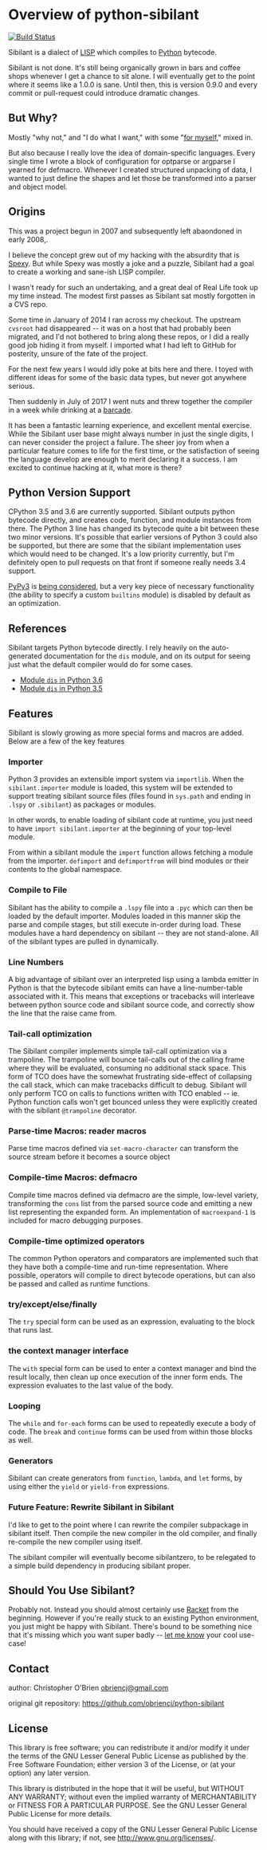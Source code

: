 # Overview of python-sibilant

[![Build Status](https://travis-ci.org/obriencj/python-sibilant.svg?branch=master)](https://travis-ci.org/obriencj/python-sibilant)

Sibilant is a dialect of [LISP] which compiles to [Python] bytecode.

Sibilant is not done. It's still being organically grown in bars and
coffee shops whenever I get a chance to sit alone. I will eventually
get to the point where it seems like a 1.0.0 is sane. Until then, this
is version 0.9.0 and every commit or pull-request could introduce
dramatic changes.

[LISP]: https://en.wikipedia.org/wiki/Lisp_(programming_language)

[Python]: https://python.org/


## But Why?

Mostly "why not," and "I do what I want," with some "[for myself],"
mixed in.

[for myself]: http://obriencj.preoccupied.net/blog/2017/09/17/my-first-lisp-compiler/

But also because I really love the idea of domain-specific languages.
Every single time I wrote a block of configuration for optparse or
argparse I yearned for defmacro. Whenever I created structured
unpacking of data, I wanted to just define the shapes and let those be
transformed into a parser and object model.


## Origins

This was a project begun in 2007 and subsequently left abaondoned in
early 2008,.

I believe the concept grew out of my hacking with the absurdity that
is [Spexy]. But while Spexy was mostly a joke and a puzzle, Sibilant
had a goal to create a working and sane-ish LISP compiler.

I wasn't ready for such an undertaking, and a great deal of Real Life
took up my time instead. The modest first passes as Sibilant sat
mostly forgotten in a CVS repo.

[Spexy]: https://github.com/obriencj/python-spexy
"A hackish, LISP-like preprocessor for Python"

Some time in January of 2014 I ran across my checkout. The upstream
`cvsroot` had disappeared -- it was on a host that had probably been
migrated, and I'd not bothered to bring along these repos, or I did a
really good job hiding it from myself. I imported what I had left to
GitHub for posterity, unsure of the fate of the project.

For the next few years I would idly poke at bits here and there. I
toyed with different ideas for some of the basic data types, but never
got anywhere serious.

Then suddenly in July of 2017 I went nuts and threw together the
compiler in a week while drinking at a [barcade].

[barcade]: https://theboxcarbar.com/raleigh/

It has been a fantastic learning experience, and excellent mental
exercise. While the Sibilant user base might always number in just the
single digits, I can never consider the project a failure. The sheer
joy from when a particular feature comes to life for the first time,
or the satisfaction of seeing the language develop are enough to merit
declaring it a success. I am excited to continue hacking at it, what
more is there?


## Python Version Support

CPython 3.5 and 3.6 are currently supported. Sibilant outputs python
bytecode directly, and creates code, function, and module instances
from there. The Python 3 line has changed its bytecode quite a bit
between these two minor versions. It's possible that earlier versions
of Python 3 could also be supported, but there are some that the
sibilant implementation uses which would need to be changed. It's a
low priority currently, but I'm definitely open to pull requests on
that front if someone really needs 3.4 support.

[PyPy3] is [being considered], but a very key piece of necessary
functionality (the ability to specify a custom `builtins` module) is
disabled by default as an optimization.

[PyPy3]: https://pypy.org/

[being considered]: https://github.com/obriencj/python-sibilant/issues/51


## References

Sibilant targets Python bytecode directly. I rely heavily on the
auto-generated documentation for the `dis` module, and on its output
for seeing just what the default compiler would do for some cases.

* [Module `dis` in Python 3.6](https://docs.python.org/3.6/library/dis.html)
* [Module `dis` in Python 3.5](https://docs.python.org/3.5/library/dis.html)


## Features

Sibilant is slowly growing as more special forms and macros are
added. Below are a few of the key features


### Importer

Python 3 provides an extensible import system via `importlib`. When
the `sibilant.importer` module is loaded, this system will be extended
to support treating sibilant source files (files found in `sys.path`
and ending in `.lspy` or `.sibilant`) as packages or modules.

In other words, to enable loading of sibilant code at runtime, you
just need to have `import sibilant.importer` at the beginning of your
top-level module.

From within a sibilant module the `import` function allows fetching a
module from the importer. `defimport` and `defimportfrom` will bind
modules or their contents to the global namespace.


### Compile to File

Sibilant has the ability to compile a `.lspy` file into a `.pyc` which
can then be loaded by the default importer. Modules loaded in this
manner skip the parse and compile stages, but still execute in-order
during load. These modules have a hard dependency on sibilant -- they
are not stand-alone. All of the sibilant types are pulled in
dynamically.


### Line Numbers

A big advantage of sibilant over an interpreted lisp using a lambda
emitter in Python is that the bytecode sibilant emits can have a
line-number-table associated with it. This means that exceptions or
tracebacks will interleave between python source code and sibilant
source code, and correctly show the line that the raise came from.


### Tail-call optimization

The Sibilant compiler implements simple tail-call optimization via a
trampoline. The trampoline will bounce tail-calls out of the calling
frame where they will be evaluated, consuming no additional stack
space. This form of TCO does have the somewhat frustrating side-effect
of collapsing the call stack, which can make tracebacks difficult to
debug. Sibilant will only perform TCO on calls to functions written
with TCO enabled -- ie. Python function calls won't get bounced unless
they were explicitly created with the sibilant `@trampoline`
decorator.


### Parse-time Macros: reader macros

Parse time macros defined via `set-macro-character` can transform
the source stream before it becomes a source object


### Compile-time Macros: defmacro

Compile time macros defined via defmacro are the simple, low-level
variety, transforming the `cons` list from the parsed source code and
emitting a new list representing the expanded form. An implementation
of `macroexpand-1` is included for macro debugging purposes.


### Compile-time optimized operators

The common Python operators and comparators are implemented such that
they have both a compile-time and run-time representation. Where
possible, operators will compile to direct bytecode operations, but
can also be passed and called as runtime functions.


### try/except/else/finally

The `try` special form can be used as an expression, evaluating to the
block that runs last.


### the context manager interface

The `with` special form can be used to enter a context manager and
bind the result locally, then clean up once execution of the inner
form ends. The expression evaluates to the last value of the body.


### Looping

The `while` and `for-each` forms can be used to repeatedly execute a
body of code. The `break` and `continue` forms can be used from within
those blocks as well.


### Generators

Sibilant can create generators from `function`, `lambda`, and `let`
forms, by using either the `yield` or `yield-from` expressions.


### Future Feature: Rewrite Sibilant in Sibilant

I'd like to get to the point where I can rewrite the compiler
subpackage in sibilant itself. Then compile the new compiler in the
old compiler, and finally re-compile the new compiler using itself.

The sibilant compiler will eventually become sibilantzero, to be
relegated to a simple build dependency in producing sibilant proper.


## Should You Use Sibilant?

Probably not. Instead you should almost certainly use [Racket] from
the beginning. However if you're really stuck to an existing Python
environment, you just might be happy with Sibilant. There's bound to
be something nice that it's missing which you want super badly -- [let
me know] your cool use-case!

[Racket]: https://racket-lang.org

[let me know]: https://github.com/obriencj/python-sibilant/issues


## Contact

author: Christopher O'Brien  <obriencj@gmail.com>

original git repository: <https://github.com/obriencj/python-sibilant>


## License

This library is free software; you can redistribute it and/or modify
it under the terms of the GNU Lesser General Public License as
published by the Free Software Foundation; either version 3 of the
License, or (at your option) any later version.

This library is distributed in the hope that it will be useful, but
WITHOUT ANY WARRANTY; without even the implied warranty of
MERCHANTABILITY or FITNESS FOR A PARTICULAR PURPOSE.  See the GNU
Lesser General Public License for more details.

You should have received a copy of the GNU Lesser General Public
License along with this library; if not, see
<http://www.gnu.org/licenses/>.
